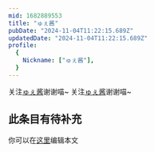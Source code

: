 ```yaml
---
mid: 1682889553
title: "ゅぇ酱"
pubDate: "2024-11-04T11:22:15.689Z"
updatedDate: "2024-11-04T11:22:15.689Z"
profile:
  {
    Nickname: ["ゅぇ酱"],
  }
---
```


关注[ゅぇ酱](https://space.bilibili.com/1682889553)谢谢喵~ 关注[ゅぇ酱](https://space.bilibili.com/1682889553)谢谢喵~

## 此条目有待补充
你可以在[这里](https://github.com/Yuhanawa/VTuber.ICU-Content/edit/master/v/ゅぇ酱/index.md)编辑本文
